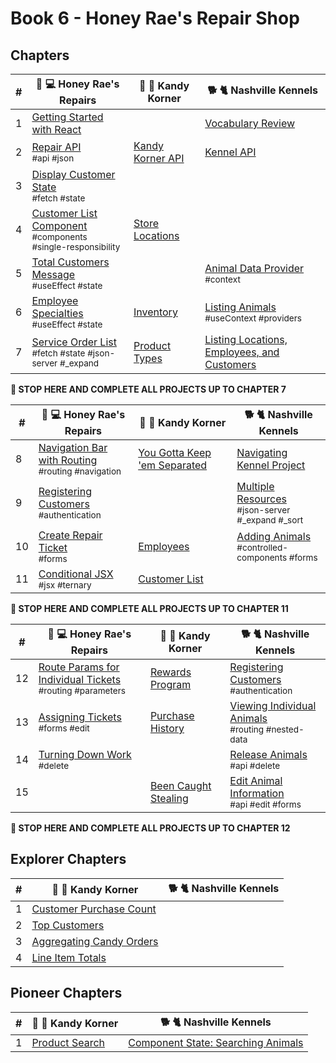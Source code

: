 # Book 6 - Honey Rae's Repair Shop

## Chapters

| # | 🍯 💻 Honey Rae's Repairs | 🍭 🍬 Kandy Korner | 🐕 🐈 Nashville Kennels |
|--|--|--|--|
| 1 | [Getting Started with React](./chapters/REACT_BASICS.md) |  | [Vocabulary Review](./chapters/REACT_BASICS_REVIEW.md) |
| 2 | [Repair API](./chapters/REPAIR_API.md) <br/> <sub style="font-size:0.85rem;">#api #json</sub>| [Kandy Korner API](./chapters/KANDY_API.md)  | [Kennel API](./chapters/KENNEL_API.md) |
| 3 | [Display Customer State](./chapters/HONEY_CUSTOMERS.md) <br/> <sub style="font-size:0.85rem;">#fetch #state</sub> | |  |
| 4 | [Customer List Component](./chapters/HONEY_CUSTOMER_LIST.md) <br/> <sub style="font-size:0.85rem;">#components #single-responsibility</sub> | [Store Locations](./chapters/KK_STORES.md) | |
| 5 | [Total Customers Message](./chapters/HONEY_USE_EFFECT.md) <br/> <sub style="font-size:0.85rem;">#useEffect #state</sub> |  | [Animal Data Provider](./chapters/DATA_PROVIDER.md) <br/> <sub style="font-size:0.85rem;">#context</sub> |
| 6 | [Employee Specialties](./chapters/HONEY_EMPLOYEES.md) <br/> <sub style="font-size:0.85rem;">#useEffect #state</sub> | [Inventory](./chapters/KK_INVENTORY.md) | [Listing Animals](./chapters/LIST_USECONTEXT.md) <br/> <sub style="font-size:0.85rem;">#useContext #providers </sub>|
| 7 | [Service Order List](./chapters/HONEY_SERVICE_ORDERS.md) <br/> <sub style="font-size:0.85rem;">#fetch #state #json-server #_expand</sub> | [Product Types](./chapters/KK_PRODUCT_TYPES.md) | [Listing Locations, Employees, and Customers](./chapters/LIVE_DATA.md) |

**🧨 STOP HERE AND COMPLETE ALL PROJECTS UP TO CHAPTER 7**

| # | 🍯 💻 Honey Rae's Repairs | 🍭 🍬 Kandy Korner | 🐕 🐈 Nashville Kennels |
|--|--|--|--|
| 8 | [Navigation Bar with Routing](./chapters/ROUTING.md) <br/> <sub style="font-size:0.85rem;">#routing #navigation</sub> | [You Gotta Keep 'em Separated](./chapters/KK_ROUTING.md) | [Navigating Kennel Project](./chapters/KENNEL_ROUTING.md) |
| 9 | [Registering Customers](./chapters/HONEY_AUTHENTICATION.md) <br/> <sub style="font-size:0.85rem;">#authentication</sub> | | [Multiple Resources](./chapters/MULTIPLE_PROVIDERS.md) <br/> <sub style="font-size:0.85rem;">#json-server #_expand #_sort</sub> |
| 10 | [Create Repair Ticket](./chapters/HONEY_CREATE_TICKET.md) <br/> <sub style="font-size:0.85rem;">#forms</sub> | [Employees](./chapters/KK_EMPLOYEES.md) | [Adding Animals](./chapters/FORMS_CONTROLLED_COMPONENT.md) <br/> <sub style="font-size:0.85rem;">#controlled-components #forms</sub> |
| 11 | [Conditional JSX](./chapters/HONEY_JSX_TERNARY.md) <br/> <sub style="font-size:0.85rem;">#jsx #ternary</sub> | [Customer List](./chapters/KK_REPORT.md) |  |

**🧨 STOP HERE AND COMPLETE ALL PROJECTS UP TO CHAPTER 11**

| # | 🍯 💻 Honey Rae's Repairs | 🍭 🍬 Kandy Korner | 🐕 🐈 Nashville Kennels |
|--|--|--|--|
| 12 | [Route Params for Individual Tickets](./chapters/HONEY_ROUTE_PARAMS.md)  <br/> <sub style="font-size:0.85rem;">#routing #parameters</sub> | [Rewards Program](./chapters/KK_CUSTOMERS.md) | [Registering Customers](./chapters/AUTHENTICATION.md) <br/> <sub style="font-size:0.85rem;">#authentication</sub> |
| 13 | [Assigning Tickets](./chapters/HONEY_EDIT.md)  <br/> <sub style="font-size:0.85rem;">#forms #edit</sub> | [Purchase History](./chapters/KK_PURCHASES.md) | [Viewing Individual Animals](./chapters/USING_NESTED_DATA.md) <br/> <sub style="font-size:0.85rem;">#routing #nested-data</sub> |
| 14 | [Turning Down Work](./chapters/HONEY_DELETE.md)  <br/> <sub style="font-size:0.85rem;">#delete</sub> | | [Release Animals](./chapters/DELETE.md) <br/> <sub style="font-size:0.85rem;">#api #delete</sub>  |
| 15 | | [Been Caught Stealing](./chapters/KK_DELETE.md) | [Edit Animal Information](./chapters/EDIT.md) <br/> <sub style="font-size:0.85rem;">#api #edit #forms</sub> |

**🧨 STOP HERE AND COMPLETE ALL PROJECTS UP TO CHAPTER 12**

## Explorer Chapters

| # | 🍭 🍬 Kandy Korner | 🐕 🐈 Nashville Kennels |
|--|--|--|
| 1 | [Customer Purchase Count](./chapters/KK_CUSTOMER_PURCHASE_COUNT.md) | |
| 2 | [Top Customers](./chapters/KK_CUSTOMER_PURCHASE_ORDERED.md) | |
| 3 | [Aggregating Candy Orders](./chapters/KK_AGGREGATE.md) | |
| 4 | [Line Item Totals](./chapters/KK_SUBTOTALS.md) | |

## Pioneer Chapters

| # | 🍭 🍬 Kandy Korner | 🐕 🐈 Nashville Kennels |
|--|--|--|
| 1 | [Product Search](./chapters/KK_SEARCH.md) | [Component State: Searching Animals](./chapters/DASHBOARD_SEARCH.md) |
